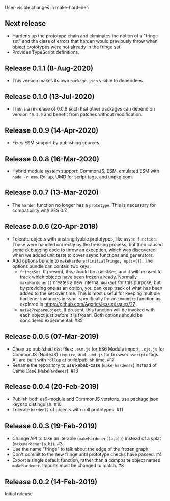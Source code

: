 User-visible changes in make-hardener:

## Next release

* Hardens up the prototype chain and eliminates the notion of a "fringe set"
  and the class of errors that harden would previously throw when object
  prototypes were not already in the fringe set.
* Provides TypeScript definitions.

## Release 0.1.1 (8-Aug-2020)

* This version makes its own `package.json` visible to dependees.

## Release 0.1.0 (13-Jul-2020)

* This is a re-relase of 0.0.9 such that other packages can depend on version
  `^0.1.0` and benefit from patches without modification.

## Release 0.0.9 (14-Apr-2020)

* Fixes ESM support by publishing sources.

## Release 0.0.8 (16-Mar-2020)

* Hybrid module system support: CommonJS, ESM, emulated ESM with `node -r esm`,
  Rollup, UMD for script tags, and unpkg.com.

## Release 0.0.7 (13-Mar-2020)

* The `harden` function no longer has a `prototype`.
  This is necessary for compatibility with SES 0.7.

## Release 0.0.6 (20-Apr-2019)

* Tolerate objects with unstringifyable prototypes, like `async function`.
  These were handled correctly by the freezing process, but then caused some
  debugging code to throw an exception, which was discovered when we added
  unit tests to cover async functions and generators.
* Add options bundle to `makeHardener(initialFringe, opts={})`. The options
  bundle can contain two keys:
  * `fringeSet`. If present, this should be a `WeakSet`, and it will be used
    to track which objects have been frozen already. Normally
    `makeHardener()` creates a new internal `WeakSet` for this purpose, but
    by providing one as an option, you can keep track of what has been added
    to the set over time. This is most useful for keeping multiple hardener
    instances in sync, specifically for an `immunize` function as explored
    in https://github.com/Agoric/Jessie/issues/27 .
  * `naivePrepareObject`. If present, this function will be invoked with each
    object just before it is frozen.
  Both options should be considered experimental. #35


## Release 0.0.5 (07-Mar-2019)

* Clean up published dist files: `.esm.js` for ES6 Module import, `.cjs.js`
  for CommonJS (NodeJS) `require`, and `.umd.js` for browser `<script>` tags.
  All are built with `rollup` at build/publish time. #17
* Rename the repository to use kebab-case (`make-hardener`) instead of
  CamelCase (`MakeHardener`). #18


## Release 0.0.4 (20-Feb-2019)

* Publish both es6-module and CommonJS versions, use package.json keys to
  distinguish. #10
* Tolerate `harden()` of objects with null prototypes. #11


## Release 0.0.3 (19-Feb-2019)

* Change API to take an iterable (`makeHardener([a,b])`) instead of a splat
  (`makeHardener(a,b)`). #3
* Use the name "fringe" to talk about the edge of the frozen graph.
* Don't commit to the new fringe until prototype checks have passed. #4
* Export a single default function, rather than a composite object named
  `makeHardener`. Imports must be changed to match. #8


## Release 0.0.2 (14-Feb-2019)

Initial release
